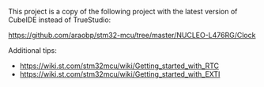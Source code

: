 This project is a copy of the following project with the latest version of CubeIDE instead of TrueStudio:

https://github.com/araobp/stm32-mcu/tree/master/NUCLEO-L476RG/Clock


Additional tips:
- https://wiki.st.com/stm32mcu/wiki/Getting_started_with_RTC
- https://wiki.st.com/stm32mcu/wiki/Getting_started_with_EXTI
